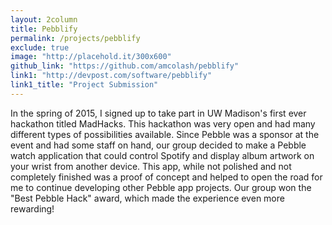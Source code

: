 ```yaml
---
layout: 2column
title: Pebblify
permalink: /projects/pebblify
exclude: true
image: "http://placehold.it/300x600"
github_link: "https://github.com/amcolash/pebblify"
link1: "http://devpost.com/software/pebblify"
link1_title: "Project Submission"
---
```


In the spring of 2015, I signed up to take part in UW Madison's first ever hackathon titled MadHacks. This hackathon was very open and had many different types of possibilities available. Since Pebble was a sponsor at the event and had some staff on hand, our group decided to make a Pebble watch application that could control Spotify and display album artwork on your wrist from another device. This app, while not polished and not completely finished was a proof of concept and helped to open the road for me to continue developing other Pebble app projects. Our group won the "Best Pebble Hack" award, which made the experience even more
rewarding!
